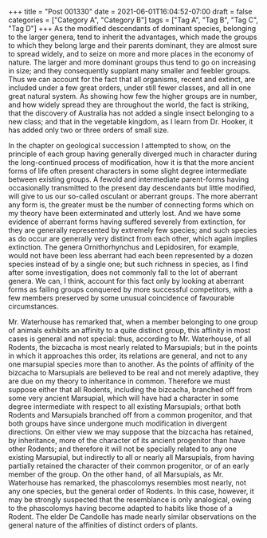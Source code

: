 +++
title = "Post 001330"
date = 2021-06-01T16:04:52-07:00
draft = false
categories = ["Category A", "Category B"]
tags = ["Tag A", "Tag B", "Tag C", "Tag D"]
+++
As the modified descendants of dominant species, belonging to the larger genera, tend to inherit the advantages, which made the groups to which they belong large and their parents dominant, they are almost sure to spread widely, and to seize on more and more places in the economy of nature. The larger and more dominant groups thus tend to go on increasing in size; and they consequently supplant many smaller and feebler groups. Thus we can account for the fact that all organisms, recent and extinct, are included under a few great orders, under still fewer classes, and all in one great natural system. As showing how few the higher groups are in number, and how widely spread they are throughout the world, the fact is striking, that the discovery of Australia has not added a single insect belonging to a new class; and that in the vegetable kingdom, as I learn from Dr. Hooker, it has added only two or three orders of small size.

In the chapter on geological succession I attempted to show, on the principle of each group having generally diverged much in character during the long-continued process of modification, how it is that the more ancient forms of life often present characters in some slight degree intermediate between existing groups. A fewold and intermediate parent-forms having occasionally transmitted to the present day descendants but little modified, will give to us our so-called osculant or aberrant groups. The more aberrant any form is, the greater must be the number of connecting forms which on my theory have been exterminated and utterly lost. And we have some evidence of aberrant forms having suffered severely from extinction, for they are generally represented by extremely few species; and such species as do occur are generally very distinct from each other, which again implies extinction. The genera Ornithorhynchus and Lepidosiren, for example, would not have been less aberrant had each been represented by a dozen species instead of by a single one; but such richness in species, as I find after some investigation, does not commonly fall to the lot of aberrant genera. We can, I think, account for this fact only by looking at aberrant forms as failing groups conquered by more successful competitors, with a few members preserved by some unusual coincidence of favourable circumstances.

Mr. Waterhouse has remarked that, when a member belonging to one group of animals exhibits an affinity to a quite distinct group, this affinity in most cases is general and not special: thus, according to Mr. Waterhouse, of all Rodents, the bizcacha is most nearly related to Marsupials; but in the points in which it approaches this order, its relations are general, and not to any one marsupial species more than to another. As the points of affinity of the bizcacha to Marsupials are believed to be real and not merely adaptive, they are due on my theory to inheritance in common. Therefore we must suppose either that all Rodents, including the bizcacha, branched off from some very ancient Marsupial, which will have had a character in some degree intermediate with respect to all existing Marsupials; orthat both Rodents and Marsupials branched off from a common progenitor, and that both groups have since undergone much modification in divergent directions. On either view we may suppose that the bizcacha has retained, by inheritance, more of the character of its ancient progenitor than have other Rodents; and therefore it will not be specially related to any one existing Marsupial, but indirectly to all or nearly all Marsupials, from having partially retained the character of their common progenitor, or of an early member of the group. On the other hand, of all Marsupials, as Mr. Waterhouse has remarked, the phascolomys resembles most nearly, not any one species, but the general order of Rodents. In this case, however, it may be strongly suspected that the resemblance is only analogical, owing to the phascolomys having become adapted to habits like those of a Rodent. The elder De Candolle has made nearly similar observations on the general nature of the affinities of distinct orders of plants.
